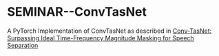 # SEMINAR--ConvTasNet
A PyTorch Implementation of ConvTasNet as described in [Conv-TasNet: Surpassing Ideal Time-Frequency Magnitude Masking for Speech Separation](https://arxiv.org/abs/1809.07454)
